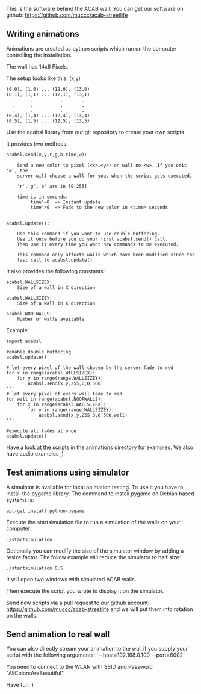 This is the software behind the ACAB wall.
You can get our software on github: https://github.com/muccc/acab-streetlife

## Writing animations

Animations are created as python scripts which run on the
computer controlling the installation.

The wall has 14x6 Pixels.

The setup looks like this: (x,y)

    (0,0), (1,0) ... (12,0), (13,0)
    (0,1), (1,1) ... (12,1), (13,1)
      .      .          .       .
      .      .          .       .
      .      .          .       .
    (0,4), (1,4) ... (12,4), (13,4)
    (0,5), (1,5) ... (12,5), (13,5)

Use the acabsl library from our git repository to create your own scripts.

It provides two methods:

    acabsl.send(x,y,r,g,b,time,w):

        Send a new color to pixel (<x>,<y>) on wall no <w>. If you omit 'w', the
        server will choose a wall for you, when the script gets executed.

        'r','g','b' are in [0-255]

        time is in seconds:
            'time'=0  => Instant update
            'time'>0  => Fade to the new color in <time> seconds


    acabsl.update():

        Use this command if you want to use double buffering.
        Use it once before you do your first acabsl.send() call.
        Then use it every time you want new commands to be executed.
      
        This command only affects walls which have been modified since the
        last call to acabsl.update()

It also provides the following constants:

    acabsl.WALLSIZEX:
        Size of a wall in X direction

    acabsl.WALLSIZEY:
        Size of a wall in X direction

    acabsl.NOOFWALLS:
        Number of walls available

Example:

    import acabsl
    
    #enable double buffering
    acabsl.update()
    
    # let every pixel of the wall chosen by the server fade to red
    for x in range(acabsl.WALLSIZEX):
        for y in range(range.WALLSIZEY):
            acabsl.send(x,y,255,0,0,500)
    '''
    # let every pixel of every wall fade to red
    for wall in range(acabsl.NOOFWALLS):
        for x in range(acabsl.WALLSIZEX):
            for y in range(range.WALLSIZEY):
                acabsl.send(x,y,255,0,0,500,wall)
    '''

    #execute all fades at once
    acabsl.update()


Have a look at the scripts in the animations directory for examples. We also have audio examples ;)

## Test animations using simulator

A simulator is available for local animation testing. To use it you have to install the pygame library. The command to install pygame on Debian based systems is:

    apt-get install python-pygame

Execute the startsimulation file to run a simulation of the walls on your computer:

    ./startsimulation

Optionally you can modify the size of the simulator window by adding a resize factor. The follow example will reduce the simulator to half size:

    ./startsimulation 0.5

It will open two windows with simulated ACAB walls.

Then execute the script you wrote to display it on the simulator.

Send new scripts via a pull request to our github account: https://github.com/muccc/acab-streetlife and we will put them
into rotation on the walls.

## Send animation to real wall

You can also directly stream your animation to the wall if you supply your script with the following
arguments: '--host=192.168.0.100 --port=6002'

You need to connect to the WLAN with SSID and Password "AllColorsAreBeautiful".

Have fun :)

